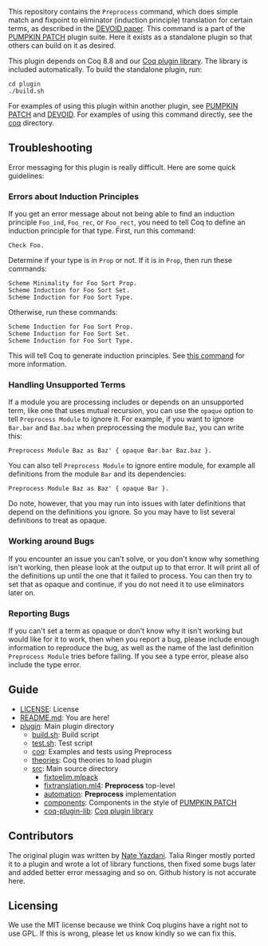 This repository contains the `Preprocess` command, which does simple match and fixpoint to eliminator (induction principle) translation for certain terms, as described in the [DEVOID paper](http://tlringer.github.io/pdf/ornpaper.pdf). This command is a part of the [PUMPKIN PATCH](https://github.com/uwplse/PUMPKIN-PATCH) plugin suite. Here it exists as a standalone plugin so that others can build on it as desired.

This plugin depends on Coq 8.8 and our [Coq plugin library](https://github.com/uwplse/coq-plugin-lib).
The library is included automatically.
To build the standalone plugin, run:

```
cd plugin
./build.sh
```

For examples of using this plugin within another plugin,
see [PUMPKIN PATCH](https://github.com/uwplse/PUMPKIN-PATCH) and [DEVOID](https://github.com/uwplse/ornamental-search).
For examples of using this command directly, see the [coq](/plugin/coq) directory.

## Troubleshooting

Error messaging for this plugin is really difficult. Here are some quick guidelines:

### Errors about Induction Principles

If you get an error message about not being able to find an induction principle `Foo_ind`, `Foo_rec`, or `Foo_rect`,
you need to tell Coq to define an induction principle for that type. First, run this command:

```
Check Foo.
```

Determine if your type is in `Prop` or not. If it is in `Prop`, then run these commands:

```
Scheme Minimality for Foo Sort Prop.
Scheme Induction for Foo Sort Set.
Scheme Induction for Foo Sort Type.
```

Otherwise, run these commands:

```
Scheme Induction for Foo Sort Prop.
Scheme Induction for Foo Sort Set.
Scheme Induction for Foo Sort Type.
```

This will tell Coq to generate induction principles. See [this command](https://coq.inria.fr/refman/user-extensions/proof-schemes.html) for more information.

### Handling Unsupported Terms

If a module you are processing includes or depends on an unsupported term, like one that uses mutual recursion,
you can use the `opaque` option to tell `Preprocess Module` to ignore it. For example, if you want to ignore `Bar.bar` and
`Baz.baz` when preprocessing the module `Baz`, you can write this:

```
Preprocess Module Baz as Baz' { opaque Bar.bar Baz.baz }.
```

You can also tell `Preprocess Module` to ignore entire module, for example all definitions from the module `Bar` and its dependencies:

```
Preprocess Module Baz as Baz' { opaque Bar }.
```

Do note, however, that you may run into issues with later definitions that depend on the definitions you ignore.
So you may have to list several definitions to treat as opaque.

### Working around Bugs

If you encounter an issue you can't solve, or you don't know why something isn't working, then please look
at the output up to that error. It will print all of the definitions up until the one that it failed to process.
You can then try to set that as opaque and continue, if you do not need it to use eliminators later on.

### Reporting Bugs

If you can't set a term as opaque or don't know why it isn't working but would like for it to work, then 
when you report a bug, please include enough information to reproduce the bug, as well as the name of the
last definition `Preprocess Module` tries before failing. If you see a type error, please also include the
type error.

## Guide

* [LICENSE](/LICENSE): License
* [README.md](/README.md): You are here!
* [plugin](/plugin): Main plugin directory
  - [build.sh](/plugin/build.sh): Build script
  - [test.sh](/plugin/test.sh): Test script
  - [coq](/plugin/coq): Examples and tests using Preprocess
  - [theories](/plugin/theories): Coq theories to load plugin
  - [src](/plugin/src): Main source directory
    - [fixtoelim.mlpack](/plugin/src/fixtoelim.mlpack)
    - [fixtranslation.ml4](/plugin/src/fixtranslation.ml4): **Preprocess** top-level
    - [automation](/plugin/src/automation): **Preprocess** implementation
    - [components](/plugin/src/components): Components in the style of [PUMPKIN PATCH](https://github.com/uwplse/PUMPKIN-PATCH)
    - [coq-plugin-lib](/plugin/src/coq-plugin-lib): [Coq plugin library](https://github.com/uwplse/coq-plugin-lib)

## Contributors

The original plugin was written by [Nate Yazdani](https://github.com/nateyazdani). Talia Ringer mostly ported it to a plugin and wrote a lot of library functions, then fixed some bugs later and added better error messaging and so on.
Github history is not accurate here.

## Licensing

We use the MIT license because we think Coq plugins have a right not to use GPL. If this is wrong, please let us know kindly so we can fix this.
